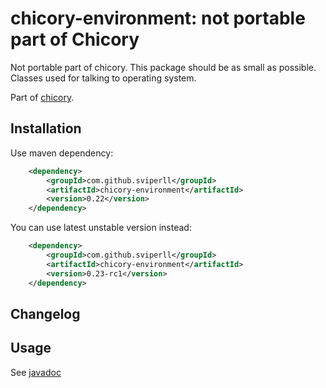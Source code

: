 chicory-environment: not portable part of Chicory
=====================================

Not portable part of chicory. This package should be as small as possible.
Classes used for talking to operating system.

Part of [chicory](https://github.com/sviperll/chicory).

Installation
------------

Use maven dependency:

```xml
    <dependency>
        <groupId>com.github.sviperll</groupId>
        <artifactId>chicory-environment</artifactId>
        <version>0.22</version>
    </dependency>
```

You can use latest unstable version instead: 

```xml
    <dependency>
        <groupId>com.github.sviperll</groupId>
        <artifactId>chicory-environment</artifactId>
        <version>0.23-rc1</version>
    </dependency>
```

Changelog
---------

Usage
-----

See [javadoc](http://sviperll.github.io/chicory/chicory-environment/apidocs/index.html)
